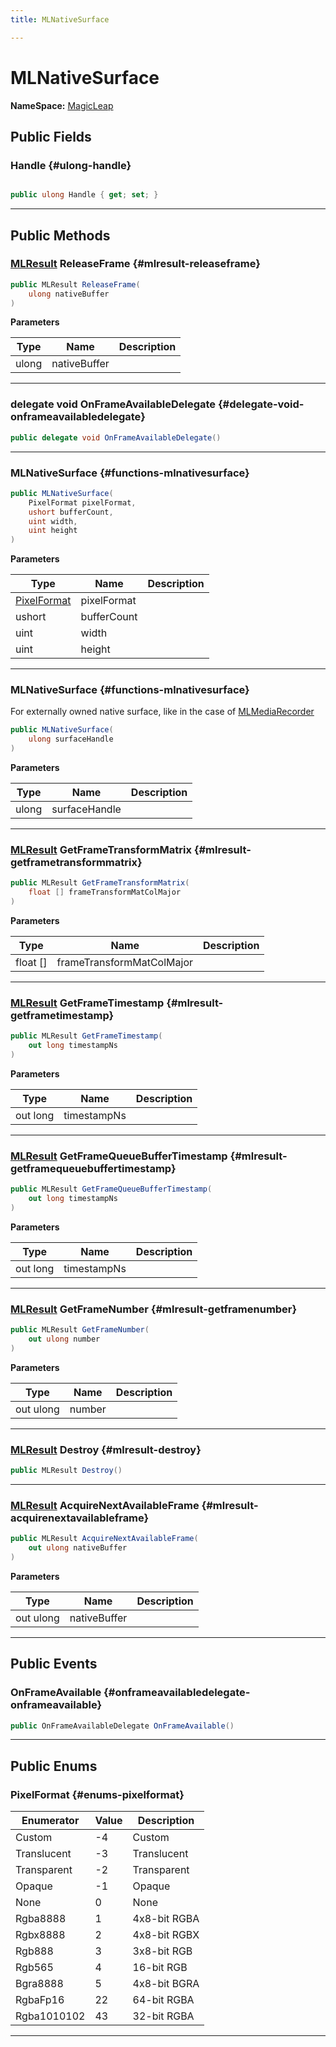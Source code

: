 ```yaml
---
title: MLNativeSurface

---
```


# MLNativeSurface



**NameSpace:** 
[MagicLeap](/unity-api/api/UnityEngine.XR.MagicLeap/UnityEngine.XR.MagicLeap.md) 








## Public Fields

### Handle {#ulong-handle}

```csharp

public ulong Handle { get; set; }

```






-----------

## Public Methods

### [MLResult](/unity-api/api/UnityEngine.XR.MagicLeap/UnityEngine.XR.MagicLeap.MLResult.md) ReleaseFrame {#mlresult-releaseframe}

```csharp
public MLResult ReleaseFrame(
    ulong nativeBuffer
)
```


**Parameters**

| Type | Name  | Description  | 
|--|--|--|
| ulong |nativeBuffer||






-----------

### delegate void OnFrameAvailableDelegate {#delegate-void-onframeavailabledelegate}

```csharp
public delegate void OnFrameAvailableDelegate()
```






-----------

###  MLNativeSurface {#functions-mlnativesurface}

```csharp
public MLNativeSurface(
    PixelFormat pixelFormat,
    ushort bufferCount,
    uint width,
    uint height
)
```


**Parameters**

| Type | Name  | Description  | 
|--|--|--|
| [PixelFormat](/unity-api/api/UnityEngine.XR.MagicLeap/MLNativeSurface/UnityEngine.XR.MagicLeap.MLNativeSurface.md#enums-pixelformat) |pixelFormat||
| ushort |bufferCount||
| uint |width||
| uint |height||






-----------

###  MLNativeSurface {#functions-mlnativesurface}

For externally owned native surface, like in the case of [MLMediaRecorder](/unity-api/api/UnityEngine.XR.MagicLeap/MLMediaRecorder/UnityEngine.XR.MagicLeap.MLMediaRecorder.md)

```csharp
public MLNativeSurface(
    ulong surfaceHandle
)
```


**Parameters**

| Type | Name  | Description  | 
|--|--|--|
| ulong |surfaceHandle||






-----------

### [MLResult](/unity-api/api/UnityEngine.XR.MagicLeap/UnityEngine.XR.MagicLeap.MLResult.md) GetFrameTransformMatrix {#mlresult-getframetransformmatrix}

```csharp
public MLResult GetFrameTransformMatrix(
    float [] frameTransformMatColMajor
)
```


**Parameters**

| Type | Name  | Description  | 
|--|--|--|
| float [] |frameTransformMatColMajor||






-----------

### [MLResult](/unity-api/api/UnityEngine.XR.MagicLeap/UnityEngine.XR.MagicLeap.MLResult.md) GetFrameTimestamp {#mlresult-getframetimestamp}

```csharp
public MLResult GetFrameTimestamp(
    out long timestampNs
)
```


**Parameters**

| Type | Name  | Description  | 
|--|--|--|
| out long |timestampNs||






-----------

### [MLResult](/unity-api/api/UnityEngine.XR.MagicLeap/UnityEngine.XR.MagicLeap.MLResult.md) GetFrameQueueBufferTimestamp {#mlresult-getframequeuebuffertimestamp}

```csharp
public MLResult GetFrameQueueBufferTimestamp(
    out long timestampNs
)
```


**Parameters**

| Type | Name  | Description  | 
|--|--|--|
| out long |timestampNs||






-----------

### [MLResult](/unity-api/api/UnityEngine.XR.MagicLeap/UnityEngine.XR.MagicLeap.MLResult.md) GetFrameNumber {#mlresult-getframenumber}

```csharp
public MLResult GetFrameNumber(
    out ulong number
)
```


**Parameters**

| Type | Name  | Description  | 
|--|--|--|
| out ulong |number||






-----------

### [MLResult](/unity-api/api/UnityEngine.XR.MagicLeap/UnityEngine.XR.MagicLeap.MLResult.md) Destroy {#mlresult-destroy}

```csharp
public MLResult Destroy()
```






-----------

### [MLResult](/unity-api/api/UnityEngine.XR.MagicLeap/UnityEngine.XR.MagicLeap.MLResult.md) AcquireNextAvailableFrame {#mlresult-acquirenextavailableframe}

```csharp
public MLResult AcquireNextAvailableFrame(
    out ulong nativeBuffer
)
```


**Parameters**

| Type | Name  | Description  | 
|--|--|--|
| out ulong |nativeBuffer||






-----------

## Public Events

### OnFrameAvailable {#onframeavailabledelegate-onframeavailable}

```csharp
public OnFrameAvailableDelegate OnFrameAvailable()
```






-----------

## Public Enums

### PixelFormat {#enums-pixelformat}

| Enumerator | Value | Description |
| ---------- | ----- | ----------- |
| Custom | -4|  Custom  |
| Translucent | -3|  Translucent  |
| Transparent | -2|  Transparent  |
| Opaque | -1|  Opaque  |
| None | 0|  None  |
| Rgba8888 | 1|  4x8-bit RGBA  |
| Rgbx8888 | 2|  4x8-bit RGBX  |
| Rgb888 | 3|  3x8-bit RGB  |
| Rgb565 | 4|  16-bit RGB  |
| Bgra8888 | 5|  4x8-bit BGRA  |
| RgbaFp16 | 22|  64-bit RGBA  |
| Rgba1010102 | 43|  32-bit RGBA  |








-----------

